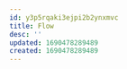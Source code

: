 ```yaml
---
id: y3p5rqaki3ejpi2b2ynxmvc
title: Flow
desc: ''
updated: 1690478289489
created: 1690478289489
---
```

